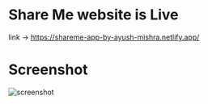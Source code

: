 # Share Me website is Live

link -> https://shareme-app-by-ayush-mishra.netlify.app/

# Screenshot

<img src="./screenshot.png" alt="screenshot">
